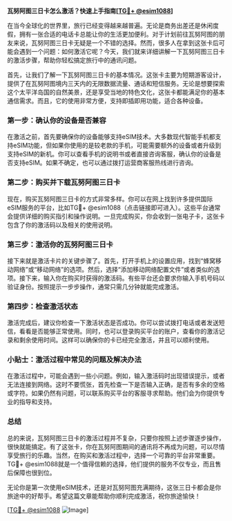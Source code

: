 **瓦努阿图三日卡怎么激活？快速上手指南[[TG💪+ @esim1088](https://t.me/s/esim1088)]**

在当今全球化的世界里，旅行已经变得越来越普遍。无论是商务出差还是休闲度假，拥有一张合适的电话卡总能让你的生活更加便利。对于计划前往瓦努阿图的朋友来说，瓦努阿图三日卡无疑是一个不错的选择。然而，很多人在拿到这张卡后可能会遇到一个问题：如何激活它呢？今天，我们就来详细讲解一下瓦努阿图三日卡的激活步骤，帮助你轻松搞定旅行中的通讯问题。

首先，让我们了解一下瓦努阿图三日卡的基本情况。这张卡主要为短期游客设计，提供了在瓦努阿图境内三天内的无限数据流量、通话和短信服务。无论是想要探索这个太平洋岛国的自然美景，还是享受当地的特色文化，这张卡都能满足你的基本通信需求。而且，它的使用非常方便，支持即插即用功能，适合各种设备。

### 第一步：确认你的设备是否兼容

在激活之前，首先要确保你的设备能够支持eSIM技术。大多数现代智能手机都支持eSIM功能，但如果你使用的是较老款的手机，可能需要额外的设备或者升级到支持eSIM的新机。你可以查看手机的说明书或者直接咨询客服，确认你的设备是否支持eSIM。如果不确定，也可以通过拨打运营商客服热线进行咨询。

### 第二步：购买并下载瓦努阿图三日卡

现在，购买瓦努阿图三日卡的方式非常多样。你可以在网上找到许多提供国际eSIM服务的平台，比如TG💪+ @esim1088（点击链接即可进入）。这些平台通常会提供详细的购买指引和操作说明。一旦完成购买，你会收到一张电子卡，这张卡包含了你的激活码以及相关的使用说明。

### 第三步：激活你的瓦努阿图三日卡

接下来就是激活卡片的关键步骤了。首先，打开手机上的设置应用，找到“蜂窝移动网络”或“移动网络”的选项。然后，选择“添加移动网络配置文件”或者类似的选项。接下来，输入你在购买时获得的激活码。有些平台还会要求你输入手机号码以验证身份。按照提示一步步操作，通常只需几分钟就能完成激活。

### 第四步：检查激活状态

激活完成后，建议你检查一下激活状态是否成功。你可以尝试拨打电话或者发送短信，看看是否能够正常使用。同时，也可以登录购买平台的账户，查看你的激活记录和剩余使用时间。这样可以确保你的卡已经完全激活，并且可以顺利使用。

### 小贴士：激活过程中常见的问题及解决办法

在激活过程中，可能会遇到一些小问题。例如，输入激活码时出现错误提示，或者无法连接到网络。这时不要慌张，首先检查一下是否输入正确，是否有多余的空格或字符。如果仍然有问题，可以联系购买平台的客服寻求帮助。他们会为你提供专业的指导和支持。

### 总结

总的来说，瓦努阿图三日卡的激活过程并不复杂，只要你按照上述步骤逐步操作，很快就能搞定。有了这张卡，你在瓦努阿图期间的通讯将不再成为问题，可以尽情享受旅行的乐趣。当然，在购买和激活过程中，选择一个可靠的平台非常重要。TG💪+ @esim1088就是一个值得信赖的选择，他们提供的服务不仅专业，而且售后保障也很到位。

无论你是第一次使用eSIM技术，还是对瓦努阿图充满期待，这张三日卡都会是你旅途中的好帮手。希望这篇文章能帮助你顺利完成激活，祝你旅途愉快！

[[TG💪+ @esim1088](https://t.me/s/esim1088) ![Image](https://i.postimg.cc/4NQfJmqS/Snipaste-2025-05-13-00-14-12.png)]
